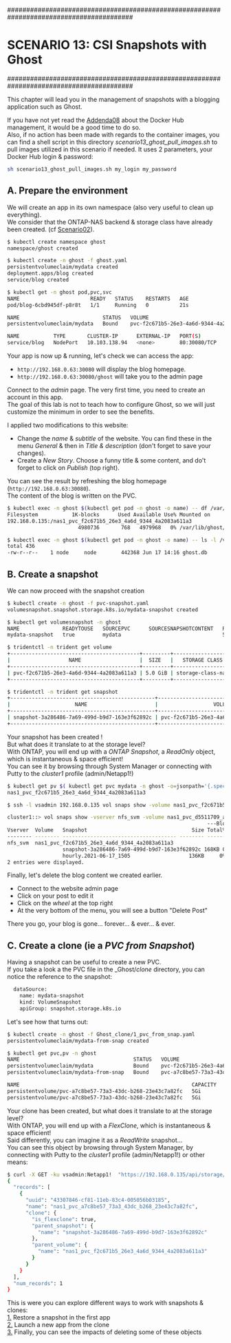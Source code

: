 #########################################################################################
# SCENARIO 13: CSI Snapshots with Ghost
#########################################################################################

This chapter will lead you in the management of snapshots with a blogging application such as Ghost.

If you have not yet read the [Addenda08](../../../Addendum/Addenda08) about the Docker Hub management, it would be a good time to do so.  
Also, if no action has been made with regards to the container images, you can find a shell script in this directory _scenario13_ghost_pull_images.sh_ to pull images utilized in this scenario if needed. It uses 2 parameters, your Docker Hub login & password:

```bash
sh scenario13_ghost_pull_images.sh my_login my_password
```

## A. Prepare the environment

We will create an app in its own namespace (also very useful to clean up everything).  
We consider that the ONTAP-NAS backend & storage class have already been created. (cf [Scenario02](../../Scenario02)).  

```bash
$ kubectl create namespace ghost
namespace/ghost created

$ kubectl create -n ghost -f ghost.yaml
persistentvolumeclaim/mydata created
deployment.apps/blog created
service/blog created

$ kubectl get -n ghost pod,pvc,svc
NAME                       READY   STATUS    RESTARTS   AGE
pod/blog-6cbd945df-p8r8t   1/1     Running   0          21s

NAME                           STATUS   VOLUME                                     CAPACITY   ACCESS MODES   STORAGECLASS        AGE
persistentvolumeclaim/mydata   Bound    pvc-f2c671b5-26e3-4a6d-9344-4a2083a611a3   5Gi        RWX            storage-class-nas   21s

NAME           TYPE       CLUSTER-IP      EXTERNAL-IP   PORT(S)        AGE
service/blog   NodePort   10.103.138.94   <none>        80:30080/TCP   21s
```

Your app is now up & running, let's check we can access the app:  

- `http://192.168.0.63:30080` will display the blog homepage.
- `http://192.168.0.63:30080/ghost` will take you to the admin page

Connect to the _admin_ page. The very first time, you need to create an account in this app.  
The goal of this lab is not to teach how to configure Ghost, so we will just customize the minimum in order to see the benefits.  

I applied two modifications to this website:

- Change the _name_ & _subtitle_ of the website. You can find these in the menu _General_ & then in _Title & description_ (don't forget to save your changes).
- Create a _New Story_. Choose a funny title & some content, and do't forget to click on _Publish_ (top right).

You can see the result by refreshing the blog homepage (`http://192.168.0.63:30080`).  
The content of the blog is written on the PVC.

```bash
$ kubectl exec -n ghost $(kubectl get pod -n ghost -o name) -- df /var/lib/ghost/content
Filesystem           1K-blocks      Used Available Use% Mounted on
192.168.0.135:/nas1_pvc_f2c671b5_26e3_4a6d_9344_4a2083a611a3
                       4980736       768   4979968   0% /var/lib/ghost/content

$ kubectl exec -n ghost $(kubectl get pod -n ghost -o name) -- ls -l /var/lib/ghost/content/data
total 436
-rw-r--r--    1 node     node        442368 Jun 17 14:16 ghost.db
```

## B. Create a snapshot

We can now proceed with the snapshot creation

```bash
$ kubectl create -n ghost -f pvc-snapshot.yaml
volumesnapshot.snapshot.storage.k8s.io/mydata-snapshot created

$ kubectl get volumesnapshot -n ghost
NAME              READYTOUSE   SOURCEPVC      SOURCESNAPSHOTCONTENT   RESTORESIZE   SNAPSHOTCLASS    SNAPSHOTCONTENT                                    CREATIONTIME   AGE
mydata-snapshot   true         mydata                                 5Gi           csi-snap-class   snapcontent-3a286486-7a69-499d-b9d7-163e3f62892c   25s            54s

$ tridentctl -n trident get volume
+------------------------------------------+---------+-------------------+----------+--------------------------------------+--------+---------+
|                   NAME                   |  SIZE   |   STORAGE CLASS   | PROTOCOL |             BACKEND UUID             | STATE  | MANAGED |
+------------------------------------------+---------+-------------------+----------+--------------------------------------+--------+---------+
| pvc-f2c671b5-26e3-4a6d-9344-4a2083a611a3 | 5.0 GiB | storage-class-nas | file     | 7a7553c7-ddce-4c44-9325-04cd1e136dc5 | online | true    |
+------------------------------------------+---------+-------------------+----------+--------------------------------------+--------+---------+

$ tridentctl -n trident get snapshot
+-----------------------------------------------+------------------------------------------+
|                     NAME                      |                  VOLUME                  |
+-----------------------------------------------+------------------------------------------+
| snapshot-3a286486-7a69-499d-b9d7-163e3f62892c | pvc-f2c671b5-26e3-4a6d-9344-4a2083a611a3 |
+-----------------------------------------------+------------------------------------------+
```

Your snapshot has been created !  
But what does it translate to at the storage level?  
With ONTAP, you will end up with a *ONTAP Snapshot*, a _ReadOnly_ object, which is instantaneous & space efficient!  
You can see it by browsing through System Manager or connecting with Putty to the _cluster1_ profile (admin/Netapp1!)

```bash
$ kubectl get pv $( kubectl get pvc mydata -n ghost -o=jsonpath='{.spec.volumeName}') -o=jsonpath='{.spec.csi.volumeAttributes.internalName}{"\n"}'
nas1_pvc_f2c671b5_26e3_4a6d_9344_4a2083a611a3

$ ssh -l vsadmin 192.168.0.135 vol snaps show -volume nas1_pvc_f2c671b5_26e3_4a6d_9344_4a2083a611a3

cluster1::> vol snaps show -vserver nfs_svm -volume nas1_pvc_d5511709_a2f7_4d40_8f7d_bb3e0cd50316
                                                                 ---Blocks---
Vserver  Volume   Snapshot                                  Size Total% Used%
-------- -------- ------------------------------------- -------- ------ -----
nfs_svm  nas1_pvc_f2c671b5_26e3_4a6d_9344_4a2083a611a3
                  snapshot-3a286486-7a69-499d-b9d7-163e3f62892c 168KB 0%  19%
                  hourly.2021-06-17_1505                   136KB     0%   16%
2 entries were displayed.
```

Finally, let's delete the blog content we created earlier.  

- Connect to the website admin page
- Click on your post to edit it
- Click on the _wheel_ at the top right
- At the very bottom of the menu, you will see a button "Delete Post"

There you go, your blog is gone... forever... & ever... & ever.

## C. Create a clone (ie a _PVC from Snapshot_)

Having a snapshot can be useful to create a new PVC.  
If you take a look a the PVC file in the _Ghost/_clone_ directory, you can notice the reference to the snapshot:

```bash
  dataSource:
    name: mydata-snapshot
    kind: VolumeSnapshot
    apiGroup: snapshot.storage.k8s.io
```

Let's see how that turns out:

```bash
$ kubectl create -n ghost -f Ghost_clone/1_pvc_from_snap.yaml
persistentvolumeclaim/mydata-from-snap created

$ kubectl get pvc,pv -n ghost
NAME                                     STATUS   VOLUME                                     CAPACITY   ACCESS MODES   STORAGECLASS        AGE
persistentvolumeclaim/mydata             Bound    pvc-f2c671b5-26e3-4a6d-9344-4a2083a611a3   5Gi        RWX            storage-class-nas   13m
persistentvolumeclaim/mydata-from-snap   Bound    pvc-a7c8be57-73a3-43dc-b268-23e43c7a82fc   5Gi        RWX            storage-class-nas   8s

NAME                                                        CAPACITY   ACCESS MODES   RECLAIM POLICY   STATUS   CLAIM                    STORAGECLASS        REASON   AGE
persistentvolume/pvc-a7c8be57-73a3-43dc-b268-23e43c7a82fc   5Gi        RWX            Delete           Bound    ghost/mydata-from-snap   storage-class-nas            7s
persistentvolume/pvc-a7c8be57-73a3-43dc-b268-23e43c7a82fc   5Gi        RWX            Delete           Bound    ghost/mydata             storage-class-nas            13m
```

Your clone has been created, but what does it translate to at the storage level?  
With ONTAP, you will end up with a *FlexClone*, which is instantaneous & space efficient!  
Said differently,  you can imagine it as a _ReadWrite_ snapshot...  
You can see this object by browsing through System Manager, by connecting with Putty to the _cluster1_ profile (admin/Netapp1!) or other means:

```bash
$ curl -X GET -ku vsadmin:Netapp1!  "https://192.168.0.135/api/storage/volumes?clone.is_flexclone=true&fields=clone.parent_volume.name,clone.parent_snapshot.name" -H "accept: application/json"
{
  "records": [
    {
      "uuid": "43307846-cf81-11eb-83c4-005056b03185",
      "name": "nas1_pvc_a7c8be57_73a3_43dc_b268_23e43c7a82fc",
      "clone": {
        "is_flexclone": true,
        "parent_snapshot": {
          "name": "snapshot-3a286486-7a69-499d-b9d7-163e3f62892c"
        },
        "parent_volume": {
          "name": "nas1_pvc_f2c671b5_26e3_4a6d_9344_4a2083a611a3"
        }
      }
    }
  ],
  "num_records": 1
}
```

This is were you can explore different ways to work with snapshots & clones:  
[1.](1_In_Place_Restore) Restore a snapshot in the first app  
[2.](2_Clone_for_new_app) Launch a new app from the clone  
[3.](3_what_happens_when) Finally, you can see the impacts of deleting some of these objects  